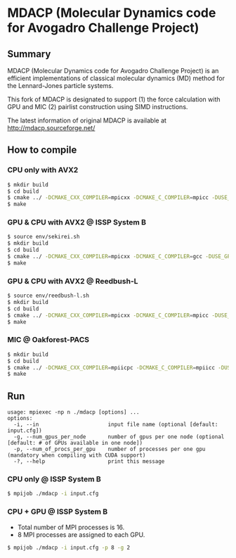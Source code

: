 # MDACP (Molecular Dynamics code for Avogadro Challenge Project)

## Summary
MDACP (Molecular Dynamics code for Avogadro Challenge Project) is an
efficient implementations of classical molecular dynamics (MD) method
for the Lennard-Jones particle systems.

This fork of MDACP is designated to support (1) the force calculation 
with GPU and MIC (2) pairlist construction using SIMD instructions. 

The latest information of original MDACP is available at
http://mdacp.sourceforge.net/

## How to compile
### CPU only with AVX2

```sh
$ mkdir build
$ cd build
$ cmake ../ -DCMAKE_CXX_COMPILER=mpicxx -DCMAKE_C_COMPILER=mpicc -DUSE_AVX2=true
$ make
```

### GPU & CPU with AVX2 @ ISSP System B

```sh
$ source env/sekirei.sh
$ mkdir build
$ cd build
$ cmake ../ -DCMAKE_CXX_COMPILER=mpicxx -DCMAKE_C_COMPILER=gcc -DUSE_GPU_CUDA=true -DUSE_AVX2=true
$ make
```

### GPU & CPU with AVX2 @ Reedbush-L

```sh
$ source env/reedbush-l.sh
$ mkdir build
$ cd build
$ cmake ../ -DCMAKE_CXX_COMPILER=mpicxx -DCMAKE_C_COMPILER=mpicc -DUSE_GPU_CUDA=true -DUSE_AVX2=true
$ make
```

### MIC @ Oakforest-PACS

```sh
$ mkdir build
$ cd build
$ cmake ../ -DCMAKE_CXX_COMPILER=mpiicpc -DCMAKE_C_COMPILER=mpiicc -DUSE_AVX512=true
$ make
```

## Run

```
usage: mpiexec -np n ./mdacp [options] ...
options:
  -i, --in                      input file name (optional [default: input.cfg])
  -g, --num_gpus_per_node       number of gpus per one node (optional [default: # of GPUs available in one node])
  -p, --num_of_procs_per_gpu    number of processes per one gpu (mandatory when compiling with CUDA support)
  -?, --help                    print this message
```

### CPU only @ ISSP System B

```sh
$ mpijob ./mdacp -i input.cfg
```

### CPU + GPU @ ISSP System B

* Total number of MPI processes is 16.
* 8 MPI processes are assigned to each GPU.

```sh
$ mpijob ./mdacp -i input.cfg -p 8 -g 2
```
